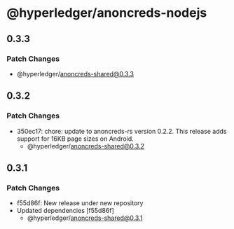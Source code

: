 # @hyperledger/anoncreds-nodejs

## 0.3.3

### Patch Changes

- @hyperledger/anoncreds-shared@0.3.3

## 0.3.2

### Patch Changes

- 350ec17: chore: update to anoncreds-rs version 0.2.2. This release adds support for 16KB page sizes on Android.
  - @hyperledger/anoncreds-shared@0.3.2

## 0.3.1

### Patch Changes

- f55d86f: New release under new repository
- Updated dependencies [f55d86f]
  - @hyperledger/anoncreds-shared@0.3.1
